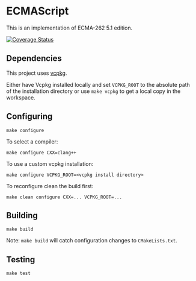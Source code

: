 ECMAScript
==========

This is an implementation of ECMA-262 5.1 edition.

[![Coverage Status](https://coveralls.io/repos/github/johnsusi/ecmascript/badge.svg?branch=main)](https://coveralls.io/github/johnsusi/ecmascript?branch=main)

## Dependencies

This project uses [vcpkg](https://github.com/microsoft/vcpkg).

Either have Vcpkg installed locally and set `VCPKG_ROOT` to the absolute path of
the installation directory or use `make vcpkg` to get a local copy in the
workspace.

## Configuring

```
make configure
```

To select a compiler:

```
make configure CXX=clang++ 
```

To use a custom vcpkg installation:

```
make configure VCPKG_ROOT=<vcpkg install directory>
```

To reconfigure clean the build first:

```
make clean configure CXX=... VCPKG_ROOT=...
```

## Building

```
make build
```

Note: `make build` will catch configuration changes to `CMakeLists.txt`.

## Testing

```
make test
```
